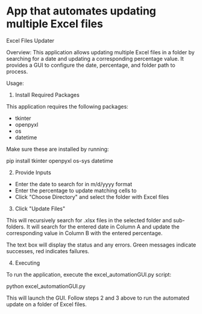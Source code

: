 # App that automates updating multiple Excel files

Excel Files Updater

Overview:
This application allows updating multiple Excel files in a folder by searching for a date and updating a corresponding percentage value. It provides a GUI to configure the date, percentage, and folder path to process.

Usage:

1. Install Required Packages

This application requires the following packages:
- tkinter 
- openpyxl
- os
- datetime

Make sure these are installed by running:

pip install tkinter openpyxl os-sys datetime

2. Provide Inputs

- Enter the date to search for in m/d/yyyy format 
- Enter the percentage to update matching cells to
- Click "Choose Directory" and select the folder with Excel files

3. Click "Update Files"

This will recursively search for .xlsx files in the selected folder and sub-folders. It will search for the entered date in Column A and update the corresponding value in Column B with the entered percentage.

The text box will display the status and any errors. Green messages indicate successes, red indicates failures.

4. Executing

To run the application, execute the excel_automationGUI.py script:

python excel_automationGUI.py

This will launch the GUI. Follow steps 2 and 3 above to run the automated update on a folder of Excel files.
